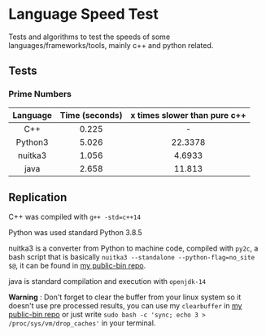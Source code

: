 # Language Speed Test

Tests and algorithms to test the speeds of some languages/frameworks/tools, mainly c++ and python related.

## Tests

### Prime Numbers

| Language | Time (seconds) | x times slower than pure c++ |
| :------: | :------------: | :--------------------------: |
|   C++    |     0.225      |              -               |
| Python3  |     5.026      |           22.3378            |
| nuitka3  |     1.056      |            4.6933            |
|   java   |     2.658      |            11.813            |

## Replication

C++ was compiled with `g++ -std=c++14`

Python was used standard Python 3.8.5

nuitka3 is a converter from Python to machine code, compiled with `py2c`, a bash script that is basically `nuitka3 --standalone --python-flag=no_site $@`, it can be found in [my public-bin repo](https://github.com/onikenx/public-bin).

java is standard compilation and execution with `openjdk-14`

**Warning** : Don't forget to clear the buffer from your linux system so it doesn't use pre processed results, you can use my `clearbuffer` in [my public-bin repo](https://github.com/onikenx/public-bin) or just write `sudo bash -c 'sync; echo 3 > /proc/sys/vm/drop_caches'` in your terminal.